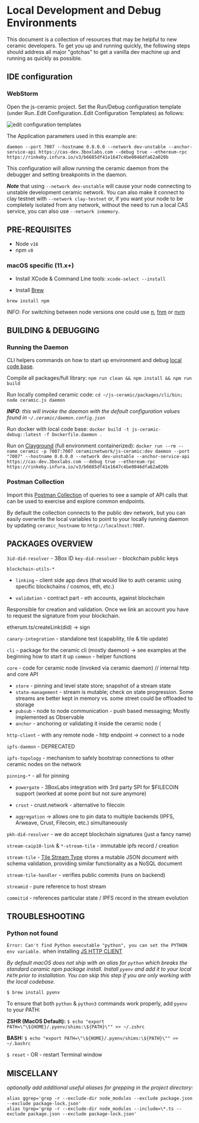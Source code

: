 # Local Development and Debug Environments

This document is a collection of resources that may be helpful to new ceramic developers.  To get you up and running quickly, the following steps should address all major "gotchas" to get a vanilla dev machine up and running as quickly as possible.


## IDE configuration

### WebStorm

Open the js-ceramic project.  Set the Run/Debug configuration template (under Run..Edit Configuration..Edit Configuration Templates) as follows:

![edit configuration templates](https://user-images.githubusercontent.com/798887/169563176-f6e15e71-8bf3-4f7f-a5d4-ce90732067e1.png)


The Application parameters used in this example are:

```
daemon --port 7007 --hostname 0.0.0.0 --network dev-unstable --anchor-service-api https://cas-dev.3boxlabs.com --debug true --ethereum-rpc https://rinkeby.infura.io/v3/b6685df41e1647c4be0046dfa62a020b
```
This configuration will allow running the ceramic daemon from the debugger and setting breakpoints in the daemon.

__*Note*__ that using `--network dev-unstable` will cause your node connecting to unstable development ceramic network. You can also make it connect to clay testnet with `--network clay-testnet` or, if you want your node to be completely isolated from any network, without the need to run a local CAS service, you can also use `--network inmemory`.


## PRE-REQUISITES

* Node `v16`
* npm `v8`

### macOS specific (11.x+)

* Install XCode & Command Line tools: `xcode-select --install`

* Install [Brew](https://brew.sh)

`brew install npm`

INFO: For switching between node versions one could use [n](https://github.com/tj/n), [fnm](https://github.com/Schniz/fnm) or [nvm](https://github.com/nvm-sh/nvm)



## BUILDING & DEBUGGING

### Running the Daemon

CLI helpers commands on how to start up environment and debug [local code base](https://github.com/ceramicnetwork/js-ceramic).  

Compile all packages/full library:  `npm run clean && npm install && npm run build`

Run locally compiled ceramic code: `cd ~/js-ceramic/packages/cli/bin; node ceramic.js daemon`

*__*INFO*__: this will invoke the daemon with the default configuration values found in `~/.ceramic/daemon.config.json`* 

Run docker with local code base: `docker build -t js-ceramic-debug::latest -f Dockerfile.daemon .`

Run on [Clayground](https://github.com/ceramicnetwork/clayground) (full environment containerized): `docker run --rm --name ceramic -p 7007:7007 ceramicnetwork/js-ceramic:dev daemon --port "7007" --hostname 0.0.0.0 --network dev-unstable --anchor-service-api https://cas-dev.3boxlabs.com --debug true --ethereum-rpc https://rinkeby.infura.io/v3/b6685df41e1647c4be0046dfa62a020b`

### Postman Collection

Import this [Postman Collection](postman_collection.json) of queries to see a sample of API calls that can be used to exercise and explore common endpoints.

By default the collection connects to the public dev network, but you can easily overwrite the local variables to point to your locally running daemon by updating `ceramic_hostname` to `http://localhost:7007`.


## PACKAGES OVERVIEW

`3id-did-resolver` - 3Box ID
`key-did-resolver` - blockchain public keys

`blockchain-utils-*`

* `linking` - client side app devs (that would like to auth ceramic using specific blockchains / cosmos, eth, etc.)

* `validation` - contract part - eth accounts, against blockchain

Responsible for creation and validation. Once we link an account you have to request the signature from your blockchain.

etherum.ts/createLink(did) -> sign

`canary-integration` - standalone test (capability, tile & tile update)

`cli` - package for the ceramic cli (mostly daemon) -> see examples at the beginning how to start it up
`common` - helper functions

`core` - code for ceramic node (invoked via ceramic daemon) // internal http and core API
* `store` - pinning and level state store; snapshot of a stream state
* `state-management` - stream is mutable; check on state progression. Some streams are better kept in memory vs. some street could be offloaded to storage
* `pubsub` - node to node communication - push based messaging; Mostly implemented as Observable
* `anchor` - anchoring or validating it inside the ceramic node (

`http-client` - with any remote node - http endpoint -> connect to a node

`ipfs-daemon` - DEPRECATED

`ipfs-topology` - mechanism to safely bootstrap connections to other ceramic nodes on the network

`pinning-*` - all for pinning

* `powergate` - 3BoxLabs integration with 3rd party SPI for $FILECOIN support (worked at some point but not sure anymore)

* `crust` - crust.network - alternative to filecoin

* `aggregation` -> allows one to pin data to multiple backends (IPFS, Arweave, Crust, Filecoin, etc.) simultaneously


`pkh-did-resolver` - we do accept blockchain signatures (just a fancy name)

`stream-caip10-link` & `*-stream-tile` - immutable ipfs record / creation

`stream-tile` - [Tile Stream Type](https://developers.ceramic.network/docs/advanced/standards/stream-programs/tile-document/) stores a mutable JSON document with schema validation, providing similar functionality as a NoSQL document

`stream-tile-handler` - verifies public commits (runs on backend)

`streamid` -  pure reference to host stream

`commitid` - references particular state / IPFS record in the stream evolution



## TROUBLESHOOTING

### Python not found

`Error: Can't find Python executable "python", you can set the PYTHON env variable.` when installing [JS HTTP CLIENT](https://developers.ceramic.network/build/javascript/http/)

*By default macOS does not ship with an alias for `python` which breaks the standard ceramic npm
package install. Install `pyenv` and add it to your local `PATH` prior to installation. You can skip this step if you are only working with the local codebase.*

`$ brew install pyenv`

To ensure that both `python` & `python3` commands work properly, add `pyenv` to your PATH:

**ZSHR (MacOS Default):** `$ echo "export PATH=\"\${HOME}/.pyenv/shims:\${PATH}\"" >> ~/.zshrc`

**BASH:** `$ echo "export PATH=\"\${HOME}/.pyenv/shims:\${PATH}\"" >> ~/.bashrc`

`$ reset` - OR - restart Terminal window

## MISCELLANY

*optionally add additional useful aliases for grepping in the project directory:*
```
alias ggrep='grep -r --exclude-dir node_modules --exclude package.json --exclude package-lock.json'
alias tgrep='grep -r --exclude-dir node_modules --include=\*.ts --exclude package.json --exclude package-lock.json'
```
